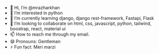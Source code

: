 - 👋 Hi, I’m @mrazharkhan
- 👀 I’m interested in python
- 🌱 I’m currently learning django, django rest-framework, Fastapi, Flask
- 💞️ I’m looking to collaborate on html, css, javascript, python, tailwind, boostrap, react, material ui
- 📫 How to reach me through my email.
- 😄 Pronouns: Gentleman
- ⚡ Fun fact: Meri marzi

<!---
mrazharkhan/mrazharkhan is a ✨ special ✨ repository because its `README.md` (this file) appears on your GitHub profile.
You can click the Preview link to take a look at your changes.
--->
